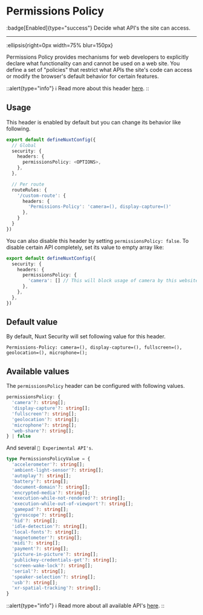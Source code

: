# Permissions Policy

:badge[Enabled]{type="success"}  Decide what API's the site can access.

---

:ellipsis{right=0px width=75% blur=150px}

Permissions Policy provides mechanisms for web developers to explicitly declare what functionality can and cannot be used on a web site. You define a set of "policies" that restrict what APIs the site's code can access or modify the browser's default behavior for certain features.

::alert{type="info"}
ℹ Read more about this header [here](https://developer.mozilla.org/en-US/docs/Web/HTTP/Permissions_Policy).
::

## Usage

This header is enabled by default but you can change its behavior like following.

```ts
export default defineNuxtConfig({
  // Global
  security: {
    headers: {
      permissionsPolicy: <OPTIONS>,
    },
  },

  // Per route
  routeRules: {
    '/custom-route': {
      headers: {
        'Permissions-Policy': 'camera=(), display-capture=()'
      },
    }
  }
})
```

You can also disable this header by setting `permissionsPolicy: false`. To disable certain API completely, set its value to empty array like:

```ts
export default defineNuxtConfig({
  security: {
    headers: {
      permissionsPolicy: {
        'camera': [] // This will block usage of camera by this website
      },
    },
  },
})
```

## Default value

By default, Nuxt Security will set following value for this header.

```http
Permissions-Policy: camera=(), display-capture=(), fullscreen=(), geolocation=(), microphone=();
```

## Available values

The `permissionsPolicy` header can be configured with following values.

```ts
permissionsPolicy: {
  'camera'?: string[];
  'display-capture'?: string[];
  'fullscreen'?: string[];
  'geolocation'?: string[];
  'microphone'?: string[];
  'web-share'?: string[];
} | false
```

And several `🧪 Experimental API's`.

```ts
type PermissionsPolicyValue = {
  'accelerometer'?: string[];
  'ambient-light-sensor'?: string[];
  'autoplay'?: string[];
  'battery'?: string[];
  'document-domain'?: string[];
  'encrypted-media'?: string[];
  'execution-while-not-rendered'?: string[];
  'execution-while-out-of-viewport'?: string[];
  'gamepad'?: string[];
  'gyroscope'?: string[];
  'hid'?: string[];
  'idle-detection'?: string[];
  'local-fonts'?: string[];
  'magnetometer'?: string[];
  'midi'?: string[];
  'payment'?: string[];
  'picture-in-picture'?: string[];
  'publickey-credentials-get'?: string[];
  'screen-wake-lock'?: string[];
  'serial'?: string[];
  'speaker-selection'?: string[];
  'usb'?: string[];
  'xr-spatial-tracking'?: string[];
}
```

::alert{type="info"}
ℹ Read more about all available API's [here](https://developer.mozilla.org/en-US/docs/Web/HTTP/Permissions_Policy#browser_compatibility).
::
